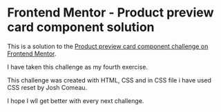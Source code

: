 # Frontend Mentor - Product preview card component solution

This is a solution to the [Product preview card component challenge on Frontend Mentor](https://www.frontendmentor.io/challenges/product-preview-card-component-GO7UmttRfa).

I have taken this challenge as my fourth exercise.



This challenge was created with HTML, CSS and in CSS file i have used CSS reset by Josh Comeau.

I hope I wll get better with every next challenge. 
